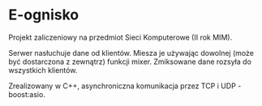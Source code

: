 E-ognisko
========

Projekt zaliczeniowy na przedmiot Sieci Komputerowe (II rok MIM).

Serwer nasłuchuje dane od klientów. Miesza je używając dowolnej (może być dostarczona z zewnątrz) funkcji mixer.
Zmiksowane dane rozsyła do wszystkich klientów.

Zrealizowany w C++, asynchroniczna komunikacja przez TCP i UDP - boost:asio.
